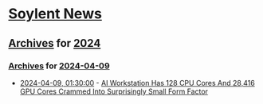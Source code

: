 # [Soylent News](../../../README.md)

## [Archives](../../index.md) for [2024](../index.md)

### [Archives](../../index.md) for [2024-04-09](index.md)

* [2024-04-09, 01:30:00](https://soylentnews.org/article.pl?sid=24/04/07/1639225&from=rss) - [AI Workstation Has 128 CPU Cores And 28,416 GPU Cores Crammed Into Surprisingly Small Form Factor ](https://soylentnews.org/article.pl?sid=24/04/07/1639225&from=rss)
